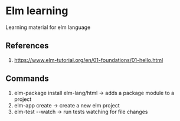 # Elm learning

Learning material for elm language

## References

1. https://www.elm-tutorial.org/en/01-foundations/01-hello.html

## Commands

1. elm-package install elm-lang/html -> adds a package module to a project
2. elm-app create <folder> -> create a new elm project
3. elm-test --watch -> run tests watching for file changes

